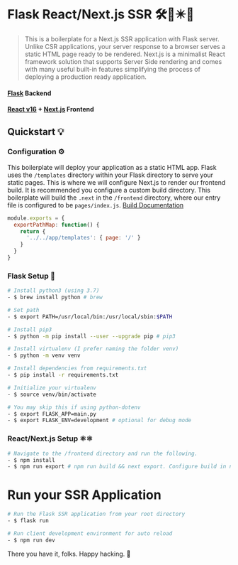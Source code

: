 # Flask React/Next.js SSR 🛠🚀✴️🐍
> This is a boilerplate for a Next.js SSR application with Flask server. Unlike CSR applications, your server response to a browser serves a static HTML page ready to be rendered. Next.js is a minimalist React framework solution that supports Server Side rendering and comes with many useful built-in features simplifying the process of deploying a production ready application. 

#### [Flask](http://flask.pocoo.org/) Backend
#### [React v16](https://facebook.github.io/react/) + [Next.js](https://github.com/zeit/next.js/) Frontend 


## Quickstart 💡

### Configuration ⚙️
This boilerplate will deploy your application as a static HTML app.  Flask uses the  `/templates` directory within your Flask directory to serve your static pages.  This is where we will configure Next.js to render our frontend build.  It is recommended you configure a custom build directory.  This boilerplate will build the `.next` in the `/frontend` directory, where our entry file is configured to be `pages/index.js`.
[Build Documentation](https://github.com/zeit/next.js#custom-configuration)
```js
module.exports = {
  exportPathMap: function() {
    return {
      '../../app/templates': { page: '/' }
    }
  }
}
```

### Flask Setup 🐍
```bash
# Install python3 (using 3.7)
- $ brew install python # brew

# Set path 
- $ export PATH=/usr/local/bin:/usr/local/sbin:$PATH 

# Install pip3
- $ python -m pip install --user --upgrade pip # pip3

# Install virtualenv (I prefer naming the folder venv)
- $ python -m venv venv

# Install dependencies from requirements.txt
- $ pip install -r requirements.txt 

# Initialize your virtualenv 
- $ source venv/bin/activate 

# You may skip this if using python-dotenv
- $ export FLASK_APP=main.py
- $ export FLASK_ENV=development # optional for debug mode
```

### React/Next.js Setup ⚛️⚛︎
```bash
# Navigate to the /frontend directory and run the following.
- $ npm install 
- $ npm run export # npm run build && next export. Configure build in next.config.js
```

# Run your SSR Application 
```bash
# Run the Flask SSR application from your root directory
- $ flask run 

# Run client development environment for auto reload
- $ npm run dev
```

There you have it, folks. Happy hacking. 🚀






